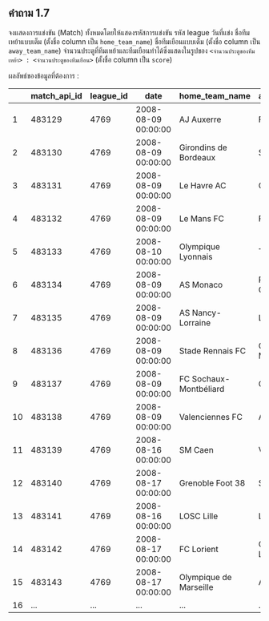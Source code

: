 ## คำถาม 1.7
จงแสดงการแข่งขัน (Match) ทั้งหมดโดยให้แสดงรหัสการแข่งขัน รหัส league วันที่แข่ง ชื่อทีมเหย้าแบบเต็ม (ตั้งชื่อ column เป็น `home_team_name`) ชื่อทีมเยือนแบบเต็ม (ตั้งชื่อ column เป็น `away_team_name`) จำนวนประตูที่ทีมเหย้าและทีมเยือนทำได้ซึ่งแสดงในรูปของ `<จำนวนประตูของทีมเหย้า> : <จำนวนประตูของทีมเยือน>` (ตั้งชื่อ column เป็น `score`)

ผลลัพธ์ของข้อมูลที่ต้องการ :

|    | match_api_id | league_id | date                | home_team_name         | away_team_name         | score |
|----|--------------|-----------|---------------------|------------------------|------------------------|-------|
| 1  | 483129       | 4769      | 2008-08-09 00:00:00 | AJ Auxerre             | FC Nantes              | 2 : 1 |
| 2  | 483130       | 4769      | 2008-08-09 00:00:00 | Girondins de Bordeaux  | SM Caen                | 2 : 1 |
| 3  | 483131       | 4769      | 2008-08-09 00:00:00 | Le Havre AC            | OGC Nice               | 1 : 0 |
| 4  | 483132       | 4769      | 2008-08-09 00:00:00 | Le Mans FC             | FC Lorient             | 0 : 1 |
| 5  | 483133       | 4769      | 2008-08-10 00:00:00 | Olympique Lyonnais     | Toulouse FC            | 3 : 0 |
| 6  | 483134       | 4769      | 2008-08-09 00:00:00 | AS Monaco              | Paris Saint-Germain    | 1 : 0 |
| 7  | 483135       | 4769      | 2008-08-09 00:00:00 | AS Nancy-Lorraine      | LOSC Lille             | 0 : 0 |
| 8  | 483136       | 4769      | 2008-08-09 00:00:00 | Stade Rennais FC       | Olympique de Marseille | 4 : 4 |
| 9  | 483137       | 4769      | 2008-08-09 00:00:00 | FC Sochaux-Montbéliard | Grenoble Foot 38       | 1 : 2 |
| 10 | 483138       | 4769      | 2008-08-09 00:00:00 | Valenciennes FC        | AS Saint-Étienne       | 1 : 0 |
| 11 | 483139       | 4769      | 2008-08-16 00:00:00 | SM Caen                | Valenciennes FC        | 3 : 1 |
| 12 | 483140       | 4769      | 2008-08-17 00:00:00 | Grenoble Foot 38       | Stade Rennais FC       | 1 : 0 |
| 13 | 483141       | 4769      | 2008-08-16 00:00:00 | LOSC Lille             | Le Mans FC             | 1 : 3 |
| 14 | 483142       | 4769      | 2008-08-17 00:00:00 | FC Lorient             | Olympique Lyonnais     | 0 : 0 |
| 15 | 483143       | 4769      | 2008-08-17 00:00:00 | Olympique de Marseille | AJ Auxerre             | 4 : 0 |
| 16 | ...          | ...       | ...                 | ...                    | ...                    | ...   |